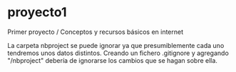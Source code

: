 # proyecto1
Primer proyecto / Conceptos y recursos básicos en internet

La carpeta nbproject se puede ignorar ya que presumiblemente cada uno tendremos unos datos distintos.
Creando un fichero .gitignore y agregando "/nbproject" debería de ignorarse los cambios que se hagan sobre ella.
